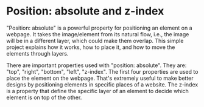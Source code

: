 # Position: absolute and z-index

"Position: absolute" is a powerful property for positioning an element on a webpage. It takes the image/element from its natural flow, i.e., the image will be in a different layer, which could make them overlap. This simple project explains how it works, how to place it, and how to move the elements through layers.

There are important properties used with "position: absolute". They are: "top", "right", "bottom", "left", "z-index". The first four properties are used to place the element on the webpage. That's extremely useful to make better designs by positioning elements in specific places of a website. The z-index is a property that define the specific layer of an element to decide which element is on top of the other.
